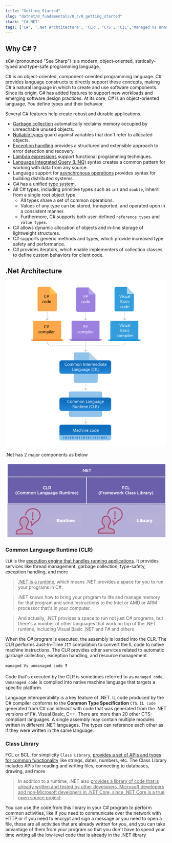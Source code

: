 ```yaml
---
title: "Getting Started"
slug: "dotnet/0_fundamentals/0_c/0_getting_started"
stack: "C#.NET"
tags: ['C#', '.Net Archtitecture', 'CLR', 'CTS', 'CIL','Managed Vs Unmanaged Code', Library]
---
```


## Why C# ? 
sC# (pronounced "See Sharp") is a modern, object-oriented, statically-typed and type-safe programming language.

C# is an object-oriented, component-oriented programming language. C# provides language constructs to directly support these concepts, making C# a natural language in which to create and use software components. Since its origin, C# has added features to support new workloads and emerging software design practices. At its core, C# is an object-oriented language. You define types and their behavior

Several C# features help create robust and durable applications. 
- [Garbage collection](https://learn.microsoft.com/en-us/dotnet/standard/garbage-collection/) automatically reclaims memory occupied by unreachable unused objects. 
- [Nullable types](https://learn.microsoft.com/en-us/dotnet/csharp/nullable-references) guard against variables that don't refer to allocated objects. 
- [Exception handling](https://learn.microsoft.com/en-us/dotnet/csharp/fundamentals/exceptions/) provides a structured and extensible approach to error detection and recovery. 
- [Lambda expressions](https://learn.microsoft.com/en-us/dotnet/csharp/language-reference/operators/lambda-expressions) support functional programming techniques. 
- [Language Integrated Query (LINQ)](https://learn.microsoft.com/en-us/dotnet/csharp/linq/) syntax creates a common pattern for working with data from any source. 
- Language support for [asynchronous operations](https://learn.microsoft.com/en-us/dotnet/csharp/asynchronous-programming/) provides syntax for building distributed systems. 
- C# has a unified [type system](https://learn.microsoft.com/en-us/dotnet/csharp/fundamentals/types/). 
- All C# types, including primitive types such as `int` and `double`, inherit from a single root object type. 
    - All types share a set of common operations. 
    - Values of any type can be stored, transported, and operated upon in a consistent manner. 
    - Furthermore, C# supports both user-defined `reference types` and `value types`. 
- C# allows dynamic allocation of objects and in-line storage of lightweight structures. 
- C# supports generic methods and types, which provide increased type safety and performance. 
- C# provides iterators, which enable implementers of collection classes to define custom behaviors for client code.

## .Net Architecture
![.Net Architecture](../../../../../src/images/dotnet/fundamentals/b3.png)

.Net has 2 major components as below

![.Net components](../../../../../src/images/dotnet/fundamentals/b4.png)

### Common Language Runtime (CLR) 
`CLR` is the <ins>execution engine that handles running applications</ins>. It provides services like thread management, garbage collection, type-safety, exception handling, and more
> <ins>.NET is a runtime</ins>, which means .NET provides a space for you to run your programs in C#.

> .NET knows how to bring your program to life and manage memory for that program and send instructions to the Intel or AMD or ARM processor that's in your computer.

> And actually, .NET provides a space to run not just C# programs, but there's a number of other languages that work on top of the .NET runtime, including Visual Basic .NET and F# and others 

When the C# program is executed, the assembly is loaded into the CLR. The CLR performs Just-In-Time `JIT` compilation to convert the IL code to native machine instructions. The CLR provides other services related to automatic garbage collection, exception handling, and resource management. 

`managed Vs unmanaged code ❓`

Code that's executed by the CLR is sometimes referred to as `managed code`, `Unmanaged code` is compiled into native machine language that targets a specific platform.

Language interoperability is a key feature of .NET. IL code produced by the C# compiler conforms to the **Common Type Specification** `CTS`. `IL code` generated from C# can interact with code that was generated from the .NET versions of F#, Visual Basic, C++. There are more than 20 other CTS-compliant languages. A single assembly may contain multiple modules written in different .NET languages. The types can reference each other as if they were written in the same language.

### Class Library 
FCL or BCL, for simplicity `Class Library`, <ins>provides a set of APIs and types for common functionality</ins> like strings, dates, numbers, etc. The Class Library includes APIs for reading and writing files, connecting to databases, drawing, and more
> In addition to a runtime, .NET also <ins>provides a library of code that is already written and tested by other developers, Microsoft developers and non‑Microsoft developers in .NET Core, since .NET Core is a true open source project</ins>

You can use the code from this library in your C# program to perform common activities, like if you need to communicate over the network with HTTP or if you need to encrypt and sign a message or you need to open a file, those are all activities that are already written for you, and you can take advantage of them from your program so that you don't have to spend your time writing all the low‑level code that is already in the .NET library
